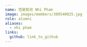 ```yaml
---
name: 范是和兒 Nhi Pham 
image: images/members/309540025.jpg 
role: alumni
aliases:
  - nhi pham
links:
  github: link_to_github 
---
```


